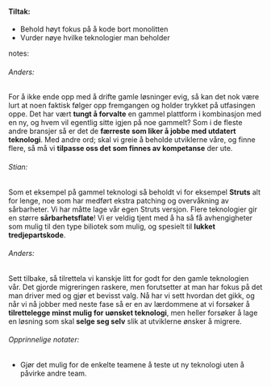#### Tiltak:
* Behold høyt fokus på å kode bort monolitten
* Vurder nøye hvilke teknologier man beholder


notes:
###### Anders:
For å ikke ende opp med å drifte gamle løsninger evig, så kan det nok være lurt at noen faktisk følger opp fremgangen og holder trykket på utfasingen oppe. Det har vært **tungt å forvalte** en gammel plattform i kombinasjon med en ny, og hvem vil egentlig sitte igjen på noe gammelt? Som i de fleste andre bransjer så er det de **færreste som liker å jobbe med utdatert teknologi**. Med andre ord; skal vi greie å beholde utviklerne våre, og finne flere, så må vi **tilpasse oss det som finnes av kompetanse** der ute.

###### Stian:
Som et eksempel på gammel teknologi så beholdt vi for eksempel **Struts** alt for lenge, noe som har medført ekstra patching og overvåkning av sårbarheter. Vi har måtte lage vår egen Struts versjon. Flere teknologier gir en større **sårbarhetsflate**! Vi er veldig tjent med å ha så få avhengigheter som mulig til den type biliotek som mulig, og spesielt til **lukket tredjepartskode**.

###### Anders:
Sett tilbake, så tilrettela vi kanskje litt for godt for den gamle teknologien vår. Det gjorde migreringen raskere, men forutsetter at man har fokus på det man driver med og gjør et bevisst valg. Nå har vi sett hvordan det gikk, og når vi nå jobber med neste fase så er en av lærdommene at vi forsøker å **tilrettelegge minst mulig for uønsket teknologi**, men heller forsøker å lage en løsning som skal **selge seg selv** slik at utviklerne ønsker å migrere.


###### Opprinnelige notater:
* Gjør det mulig for de enkelte teamene å teste ut ny teknologi uten å påvirke andre team. 
